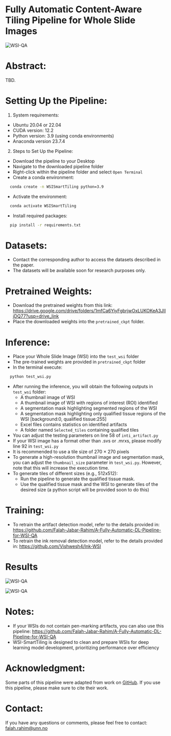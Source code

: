 # Fully Automatic Content-Aware Tiling Pipeline for Whole Slide Images 
![WSI-QA](./WSI-QA.bmp)
# Abstract: 
TBD.
# Setting Up the Pipeline:
1. System requirements:
- Ubuntu 20.04 or 22.04
- CUDA version: 12.2
- Python version: 3.9 (using conda environments)
- Anaconda version 23.7.4

2. Steps to Set Up the Pipeline:
- Download the pipeline to your Desktop
- Navigate to the downloaded pipeline folder
- Right-click within the pipeline folder and select `Open Terminal`
- Create a conda environment:
```bash
  conda create -n WSISmartTiling python=3.9
```
- Activate the environment:
```bash
  conda activate WSISmartTiling
```
- Install required packages:
```bash
  pip install -r requirements.txt
```


# Datasets:

- Contact the corresponding author to access the datasets described in the paper.
- The datasets will be available soon for research purposes only.

# Pretrained Weights:

- Download the pretrained weights from this link: https://drive.google.com/drive/folders/1mfCa6YiyFgbrjwOxLUKOKeA3JlIjDQ77?usp=drive_link
- Place the downloaded weights into the `pretrained_ckpt` folder.

# Inference:

- Place your Whole Slide Image (WSI) into the `test_wsi` folder
- The pre-trained weights are provided in `pretrained_ckpt` folder
- In the terminal execute:
```bash
  python test_wsi.py
```
- After running the inference, you will obtain the following outputs in `test_wsi` folder:
  - A thumbnail image of WSI
  - A thumbnail image of WSI with regions of interest (ROI) identified
  - A segmentation mask highlighting segmented regions of the WSI
  - A segmentation mask highlighting only qualified tissue regions of the WSI [background:0, qualified tissue:255]
  - Excel files contains statistics on identified artifacts
  - A folder named `Selected_tiles` containing qualified tiles
- You can adjust the testing parameters on line 58 of `inti_artifact.py`
- If your WSI image has a format other than .svs or .mrxs, please modify line 92 in `test_wsi.py`
- It is recommended to use a tile size of 270 × 270 pixels
- To generate a high-resolution thumbnail image and segmentation mask, you can adjust the `thumbnail_size` parameter in `test_wsi.py`. However, note that this will increase the execution time.
- To generate tiles of different sizes (e.g., 512x512):
    - Run the pipeline to generate the qualified tissue mask.
    - Use the qualified tissue mask and the WSI to generate tiles of the desired size (a python script will be provided soon to do this)


# Training:

- To retrain the artifact detection model, refer to the details provided in: https://github.com/Falah-Jabar-Rahim/A-Fully-Automatic-DL-Pipeline-for-WSI-QA
- To retrain the ink removal detection model, refer to the details provided in: https://github.com/Vishwesh4/Ink-WSI

# Results 

![WSI-QA](./Performance-metrics.png)

![WSI-QA](./WSI-Segmentation.png)

# Notes:

- If your WSIs do not contain pen-marking artifacts, you can also use this pipeline: https://github.com/Falah-Jabar-Rahim/A-Fully-Automatic-DL-Pipeline-for-WSI-QA
- WSI-SmartTiling is designed to clean and prepare WSIs for deep learning model development, prioritizing performance over efficiency


# Acknowledgment:

Some parts of this pipeline were adapted from work on [GitHub](https://github.com/pengsl-lab/DHUnet). If you use this pipeline, please make sure to cite their work.


# Contact: 
If you have any questions or comments, please feel free to contact: falah.rahim@unn.no

